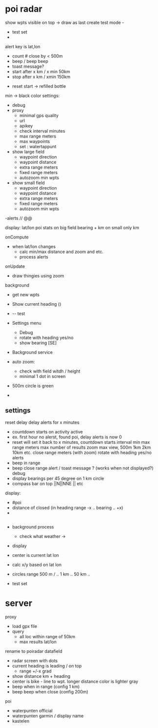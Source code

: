 
# poi radar

show wpts visible on top -> draw as last
create test mode -
  - test set 
  - 
alert
  key is lat,lon
  + count # close by < 500m
  + beep / beep beep
  + toast message?
  + start after x km / x min 50km
  + stop after x km / xmin 150km
  - reset start -> refilled bottle 

min -> black color
settings:
  - debug
  - proxy
    - minimal gps quality
    - url
    - apikey
    - check interval minutes
    - max range meters
    - max waypoints
    - set : watertappunt
  - show large field
    - waypoint direction
    - waypoint distance
    - extra range meters
    - fixed range meters
    - autozoom min wpts
  - show small field
    - waypoint direction
    - waypoint distance
    - extra range meters
    - fixed range meters
    - autozoom min wpts

  -alerts
    // @@

display:
  lat/lon 
  poi stats
on big field bearing + km
on small only km

onCompute
 - when lat/lon changes
   - calc min/max distance and zoom and etc.
   - process alerts

onUpdate
  - draw thingies using zoom

background
  - get new wpts

- Show current heading ()
-  -- test
- Settings menu
  - Debug
  - rotate with heading yes/no
  - show bearing [SE]
- Background service 

- auto zoom:
    - check with field witdh / height
    - minimal 1 dot in screen  

- 500m circle is green
- 
## settings
reset delay 
delay alerts for x minutes
  - countdown starts on activity active 
  - ex. first hour no alerst, found poi, delay alerts is now 0
  - reset will set it back to x minutes, countdown starts
interval min
max range meters
max number of results
zoom max view, 500m 1km 2km 10km etc.
close range meters (with zoom)
rotate with heading yes/no
alerts
- beep in range
- beep close range
alert / toast message ? (works when not displayed?)
debug
- display bearings per 45 degree on 1 km circle
- compass bar on top ||N||NNE || etc

display:
  - #poi
  - distance of closed (in heading range -x .. bearing .. +x)
  - 

## 
- background process
  - check what weather -> 
- display
- center is current lat lon
- calc x/y based on lat lon 
- circles range 500 m / .. 1 km .. 50 km ..

- test set 
  
# server
proxy
 - load gpx file
 - query
   - all loc within range of 50km
   - max results lat/lon

rename to poiradar
datafield
- radar screen with dots
- current heading is leading / on top
  - range +/-x grad 
- show distance km + heading
- center is bike - line to wpt. longer distance color is lighter gray
- beep when in range (config 1 km)
- beep beep when close (config 200m)


poi
- waterpunten official
- waterpunten garmin / display name
- kastelen





